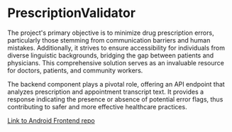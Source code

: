 # PrescriptionValidator
The project's primary objective is to minimize drug prescription errors, particularly those stemming from communication barriers and human mistakes. Additionally, it strives to ensure accessibility for individuals from diverse linguistic backgrounds, bridging the gap between patients and physicians. This comprehensive solution serves as an invaluable resource for doctors, patients, and community workers.

The backend component plays a pivotal role, offering an API endpoint that analyzes prescription and appointment transcript text. It provides a response indicating the presence or absence of potential error flags, thus contributing to safer and more effective healthcare practices.

[Link to Android Frontend repo](https://github.com/Adishar93/AIHealthcareAsistant)
